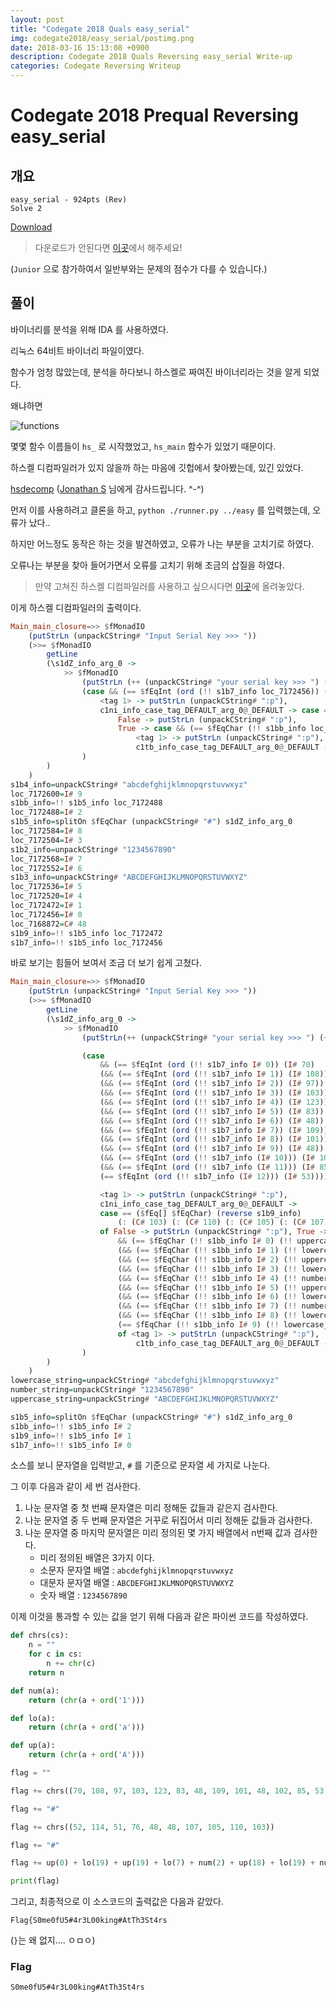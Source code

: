 ```yaml
---
layout: post
title: "Codegate 2018 Quals easy_serial"
img: codegate2018/easy_serial/postimg.png
date: 2018-03-16 15:13:08 +0900
description: Codegate 2018 Quals Reversing easy_serial Write-up
categories: Codegate Reversing Writeup
---
```

# Codegate 2018 Prequal Reversing easy_serial

## 개요

```
easy_serial - 924pts (Rev)
Solve 2
```

[Download](https://s3.ap-northeast-2.amazonaws.com/codegate2018/f771eb6211d0f2afd59376c3af8f786a)

> 다운로드가 안된다면 [이곳](https://github.com/sunghun7511/Writeup/blob/master/ctf/codegate/2018-Prequal/Reversing/easy_serial/21ad6600a0045e8091c81706c6907d1d)에서 해주세요!

(`Junior` 으로 참가하여서 일반부와는 문제의 점수가 다를 수 있습니다.)

## 풀이

바이너리를 분석을 위해 IDA 를 사용하였다.

리눅스 64비트 바이너리 파일이였다.

함수가 엄청 많았는데, 분석을 하다보니 하스켈로 짜여진 바이너리라는 것을 알게 되었다.

왜냐하면

![functions](https://github.com/sunghun7511/Writeup/raw/master/ctf/codegate/2018-Prequal/Reversing/easy_serial/functions.PNG)

몇몇 함수 이름들이 `hs_` 로 시작했었고, `hs_main` 함수가 있었기 때문이다.

하스켈 디컴파일러가 있지 않을까 하는 마음에 깃헙에서 찾아봤는데, 있긴 있었다.

[hsdecomp](https://github.com/gereeter/hsdecomp) ([Jonathan S](https://github.com/gereeter) 님에게 감사드립니다. ^-^)

먼저 이를 사용하려고 클론을 하고, `python ./runner.py ../easy` 를 입력했는데, 오류가 났다..

하지만 어느정도 동작은 하는 것을 발견하였고, 오류가 나는 부분을 고치기로 하였다.

오류나는 부분을 찾아 들어가면서 오류를 고치기 위해 조금의 삽질을 하였다.

> 만약 고쳐진 하스켈 디컴파일러를 사용하고 싶으시다면 [이곳](https://github.com/sunghun7511/hsdecomp)에 올려놓았다.

이게 하스켈 디컴파일러의 출력이다.

```haskell
Main_main_closure=>> $fMonadIO
    (putStrLn (unpackCString# "Input Serial Key >>> "))
    (>>= $fMonadIO
        getLine
        (\s1dZ_info_arg_0 ->
            >> $fMonadIO
                (putStrLn (++ (unpackCString# "your serial key >>> ") (++ s1b7_info (++ (unpackCString# "_") (++ s1b9_info (++ (unpackCString# "_") s1bb_info))))))
                (case && (== $fEqInt (ord (!! s1b7_info loc_7172456)) (I# 70)) (&& (== $fEqInt (ord (!! s1b7_info loc_7172472)) (I# 108)) (&& (== $fEqInt (ord (!! s1b7_info loc_7172488)) (I# 97)) (&& (== $fEqInt (ord (!! s1b7_info loc_7172504)) (I# 103)) (&& (== $fEqInt (ord (!! s1b7_info loc_7172520)) (I# 123)) (&& (== $fEqInt (ord (!! s1b7_info loc_7172536)) (I# 83)) (&& (== $fEqInt (ord (!! s1b7_info loc_7172552)) (I# 48)) (&& (== $fEqInt (ord (!! s1b7_info loc_7172568)) (I# 109)) (&& (== $fEqInt (ord (!! s1b7_info loc_7172584)) (I# 101)) (&& (== $fEqInt (ord (!! s1b7_info loc_7172600)) (I# 48)) (&& (== $fEqInt (ord (!! s1b7_info (I# 10))) (I# 102)) (&& (== $fEqInt (ord (!! s1b7_info (I# 11))) (I# 85)) (== $fEqInt (ord (!! s1b7_info (I# 12))) (I# 53))))))))))))) of
                    <tag 1> -> putStrLn (unpackCString# ":p"),
                    c1ni_info_case_tag_DEFAULT_arg_0@_DEFAULT -> case == ($fEq[] $fEqChar) (reverse s1b9_info) (: (C# 103) (: (C# 110) (: (C# 105) (: (C# 107) (: loc_7168872 (: loc_7168872 (: (C# 76) (: (C# 51) (: (C# 114) (: (C# 52) [])))))))))) of
                        False -> putStrLn (unpackCString# ":p"),
                        True -> case && (== $fEqChar (!! s1bb_info loc_7172456) (!! s1b3_info loc_7172456)) (&& (== $fEqChar (!! s1bb_info loc_7172472) (!! s1b4_info (I# 19))) (&& (== $fEqChar (!! s1bb_info loc_7172488) (!! s1b3_info (I# 19))) (&& (== $fEqChar (!! s1bb_info loc_7172504) (!! s1b4_info loc_7172568)) (&& (== $fEqChar (!! s1bb_info loc_7172520) (!! s1b2_info loc_7172488)) (&& (== $fEqChar (!! s1bb_info loc_7172536) (!! s1b3_info (I# 18))) (&& (== $fEqChar (!! s1bb_info loc_7172552) (!! s1b4_info (I# 19))) (&& (== $fEqChar (!! s1bb_info loc_7172568) (!! s1b2_info loc_7172504)) (&& (== $fEqChar (!! s1bb_info loc_7172584) (!! s1b4_info (I# 17))) (== $fEqChar (!! s1bb_info loc_7172600) (!! s1b4_info (I# 18))))))))))) of
                            <tag 1> -> putStrLn (unpackCString# ":p"),
                            c1tb_info_case_tag_DEFAULT_arg_0@_DEFAULT -> putStrLn (unpackCString# "Correct Serial Key! Auth Flag!")
                )
        )
    )
s1b4_info=unpackCString# "abcdefghijklmnopqrstuvwxyz"
loc_7172600=I# 9
s1bb_info=!! s1b5_info loc_7172488
loc_7172488=I# 2
s1b5_info=splitOn $fEqChar (unpackCString# "#") s1dZ_info_arg_0
loc_7172584=I# 8
loc_7172504=I# 3
s1b2_info=unpackCString# "1234567890"
loc_7172568=I# 7
loc_7172552=I# 6
s1b3_info=unpackCString# "ABCDEFGHIJKLMNOPQRSTUVWXYZ"
loc_7172536=I# 5
loc_7172520=I# 4
loc_7172472=I# 1
loc_7172456=I# 0
loc_7168872=C# 48
s1b9_info=!! s1b5_info loc_7172472
s1b7_info=!! s1b5_info loc_7172456
```

바로 보기는 힘들어 보여서 조금 더 보기 쉽게 고쳤다.

```haskell
Main_main_closure=>> $fMonadIO
    (putStrLn (unpackCString# "Input Serial Key >>> "))
    (>>= $fMonadIO
        getLine
        (\s1dZ_info_arg_0 ->
            >> $fMonadIO
                (putStrLn(++ (unpackCString# "your serial key >>> ") (++ s1b7_info (++ (unpackCString# "_") (++ s1b9_info (++ (unpackCString# "_") s1bb_info))))))

                (case
                    && (== $fEqInt (ord (!! s1b7_info I# 0)) (I# 70)
                    (&& (== $fEqInt (ord (!! s1b7_info I# 1)) (I# 108))
                    (&& (== $fEqInt (ord (!! s1b7_info I# 2)) (I# 97))
                    (&& (== $fEqInt (ord (!! s1b7_info I# 3)) (I# 103))
                    (&& (== $fEqInt (ord (!! s1b7_info I# 4)) (I# 123))
                    (&& (== $fEqInt (ord (!! s1b7_info I# 5)) (I# 83))
                    (&& (== $fEqInt (ord (!! s1b7_info I# 6)) (I# 48))
                    (&& (== $fEqInt (ord (!! s1b7_info I# 7)) (I# 109))
                    (&& (== $fEqInt (ord (!! s1b7_info I# 8)) (I# 101))
                    (&& (== $fEqInt (ord (!! s1b7_info I# 9)) (I# 48))
                    (&& (== $fEqInt (ord (!! s1b7_info (I# 10))) (I# 102))
                    (&& (== $fEqInt (ord (!! s1b7_info (I# 11))) (I# 85))
                    (== $fEqInt (ord (!! s1b7_info (I# 12))) (I# 53))))))))))))) of

                    <tag 1> -> putStrLn (unpackCString# ":p"),
                    c1ni_info_case_tag_DEFAULT_arg_0@_DEFAULT ->
                    case == ($fEq[] $fEqChar) (reverse s1b9_info)
                        (: (C# 103) (: (C# 110) (: (C# 105) (: (C# 107) (: C# 48 (: C# 48 (: (C# 76) (: (C# 51) (: (C# 114) (: (C# 52) []))))))))))
                    of False -> putStrLn (unpackCString# ":p"), True -> case
                        && (== $fEqChar (!! s1bb_info I# 0) (!! uppercase_string I# 0))
                        (&& (== $fEqChar (!! s1bb_info I# 1) (!! lowercase_string (I# 19)))
                        (&& (== $fEqChar (!! s1bb_info I# 2) (!! uppercase_string (I# 19)))
                        (&& (== $fEqChar (!! s1bb_info I# 3) (!! lowercase_string I# 7))
                        (&& (== $fEqChar (!! s1bb_info I# 4) (!! number_string I# 2))
                        (&& (== $fEqChar (!! s1bb_info I# 5) (!! uppercase_string (I# 18)))
                        (&& (== $fEqChar (!! s1bb_info I# 6) (!! lowercase_string (I# 19)))
                        (&& (== $fEqChar (!! s1bb_info I# 7) (!! number_string I# 3))
                        (&& (== $fEqChar (!! s1bb_info I# 8) (!! lowercase_string (I# 17)))
                        (== $fEqChar (!! s1bb_info I# 9) (!! lowercase_string (I# 18)))))))))))
                        of <tag 1> -> putStrLn (unpackCString# ":p"),
                            c1tb_info_case_tag_DEFAULT_arg_0@_DEFAULT -> putStrLn (unpackCString# "Correct Serial Key! Auth Flag!")
                )
        )
    )
lowercase_string=unpackCString# "abcdefghijklmnopqrstuvwxyz"
number_string=unpackCString# "1234567890"
uppercase_string=unpackCString# "ABCDEFGHIJKLMNOPQRSTUVWXYZ"

s1b5_info=splitOn $fEqChar (unpackCString# "#") s1dZ_info_arg_0
s1bb_info=!! s1b5_info I# 2
s1b9_info=!! s1b5_info I# 1
s1b7_info=!! s1b5_info I# 0
```

소스를 보니 문자열을 입력받고, `#` 를 기준으로 문자열 세 가지로 나눈다.

그 이후 다음과 같이 세 번 검사한다.

1. 나눈 문자열 중 첫 번째 문자열은 미리 정해둔 값들과 같은지 검사한다.
2. 나눈 문자열 중 두 번째 문자열은 거꾸로 뒤집어서 미리 정해둔 값들과 검사한다.
3. 나눈 문자열 중 마지막 문자열은 미리 정의된 몇 가지 배열에서 n번째 값과 검사한다.
    * 미리 정의된 배열은 3가지 이다.
    * 소문자 문자열 배열 : `abcdefghijklmnopqrstuvwxyz`
    * 대문자 문자열 배열 : `ABCDEFGHIJKLMNOPQRSTUVWXYZ`
    * 숫자 배열 : `1234567890`

이제 이것을 통과할 수 있는 값을 얻기 위해 다음과 같은 파이썬 코드를 작성하였다.

```python
def chrs(cs):
    n = ""
    for c in cs:
        n += chr(c)
    return n

def num(a):
    return (chr(a + ord('1')))

def lo(a):
    return (chr(a + ord('a')))

def up(a):
    return (chr(a + ord('A')))

flag = ""

flag += chrs((70, 108, 97, 103, 123, 83, 48, 109, 101, 48, 102, 85, 53))

flag += "#"

flag += chrs((52, 114, 51, 76, 48, 48, 107, 105, 110, 103))

flag += "#"

flag += up(0) + lo(19) + up(19) + lo(7) + num(2) + up(18) + lo(19) + num(3) + lo(17) + lo(18)

print(flag)
```

그리고, 최종적으로 이 소스코드의 출력값은 다음과 같았다.

```
Flag{S0me0fU5#4r3L00king#AtTh3St4rs
```

(`}`는 왜 없지.... ㅇㅁㅇ)

### Flag

`S0me0fU5#4r3L00king#AtTh3St4rs`